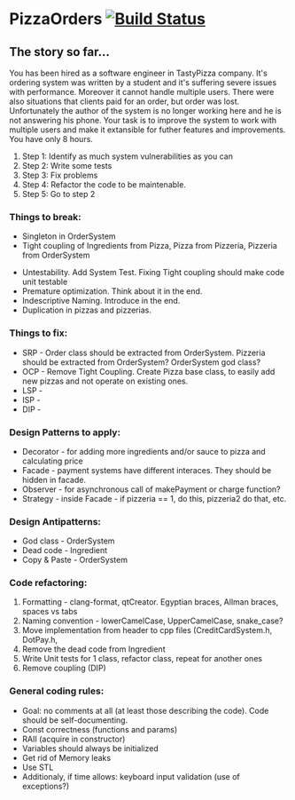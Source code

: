 # PizzaOrders [![Build Status](https://www.travis-ci.org/LordLukin/PizzaOrders.svg?branch=master)](https://www.travis-ci.org/LordLukin/PizzaOrders)

## The story so far...
You has been hired as a software engineer in TastyPizza company. It's ordering system was written by a student
and it's suffering severe issues with performance. Moreover it cannot handle multiple users.
There were also situations that clients paid for an order, but order was lost.
Unfortunately the author of the system is no longer working here and he is not answering his phone.
Your task is to improve the system to work with multiple users and make it extansible for futher
features and improvements. You have only 8 hours.

1. Step 1: Identify as much system vulnerabilities as you can
2. Step 2: Write some tests
3. Step 3: Fix problems
4. Step 4: Refactor the code to be maintenable.
5. Step 5: Go to step 2

### Things to break:
+ Singleton in OrderSystem
+ Tight coupling of Ingredients from Pizza, Pizza from Pizzeria, Pizzeria from OrderSystem
* Untestability. Add System Test. Fixing Tight coupling should make code unit testable
* Premature optimization. Think about it in the end.
* Indescriptive Naming. Introduce in the end.
* Duplication in pizzas and pizzerias.

### Things to fix:
* SRP - Order class should be extracted from OrderSystem. Pizzeria should be extracted from OrderSystem? OrderSystem god class?
* OCP - Remove Tight Coupling. Create Pizza base class, to easily add new pizzas and not operate on existing ones.
* LSP - 
* ISP - 
* DIP -

### Design Patterns to apply:
* Decorator - for adding more ingredients and/or sauce to pizza and calculating price
* Facade - payment systems have different interaces. They should be hidden in facade.
* Observer - for asynchronous call of makePayment or charge function?
* Strategy - inside Facade - if pizzeria == 1, do this, pizzeria2 do that, etc.

### Design Antipatterns:
* God class - OrderSystem
* Dead code - Ingredient
* Copy & Paste - OrderSystem

### Code refactoring:
1. Formatting - clang-format, qtCreator. Egyptian braces, Allman braces, spaces vs tabs
2. Naming convention - lowerCamelCase, UpperCamelCase, snake_case?
3. Move implementation from header to cpp files (CreditCardSystem.h, DotPay.h,
3. Remove the dead code from Ingredient
4. Write Unit tests for 1 class, refactor class, repeat for another ones
5. Remove coupling (DIP)


### General coding rules:
* Goal: no comments at all (at least those describing the code). Code should be self-documenting.
* Const correctness (functions and params)
* RAII (acquire in constructor)
* Variables should always be initialized
* Get rid of Memory leaks
* Use STL
* Additionaly, if time allows: keyboard input validation (use of exceptions?)
